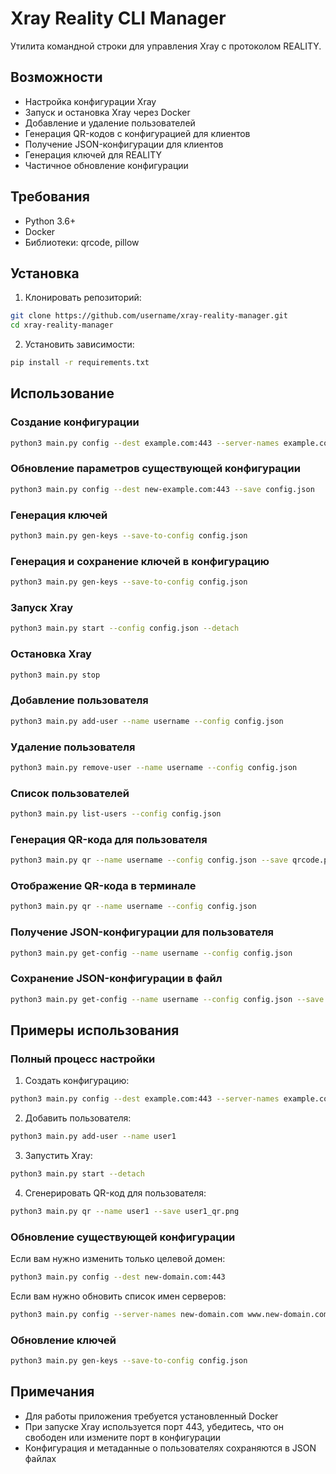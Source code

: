 # Xray Reality CLI Manager

Утилита командной строки для управления Xray с протоколом REALITY.

## Возможности

- Настройка конфигурации Xray
- Запуск и остановка Xray через Docker
- Добавление и удаление пользователей
- Генерация QR-кодов с конфигурацией для клиентов
- Получение JSON-конфигурации для клиентов
- Генерация ключей для REALITY
- Частичное обновление конфигурации

## Требования

- Python 3.6+
- Docker
- Библиотеки: qrcode, pillow

## Установка

1. Клонировать репозиторий:
```bash
git clone https://github.com/username/xray-reality-manager.git
cd xray-reality-manager
```

2. Установить зависимости:
```bash
pip install -r requirements.txt
```

## Использование

### Создание конфигурации

```bash
python3 main.py config --dest example.com:443 --server-names example.com www.example.com --port 443 --save config.json
```

### Обновление параметров существующей конфигурации

```bash
python3 main.py config --dest new-example.com:443 --save config.json
```

### Генерация ключей

```bash
python3 main.py gen-keys --save-to-config config.json
```

### Генерация и сохранение ключей в конфигурацию

```bash
python3 main.py gen-keys --save-to-config config.json
```

### Запуск Xray

```bash
python3 main.py start --config config.json --detach
```

### Остановка Xray

```bash
python3 main.py stop
```

### Добавление пользователя

```bash
python3 main.py add-user --name username --config config.json
```

### Удаление пользователя

```bash
python3 main.py remove-user --name username --config config.json
```

### Список пользователей

```bash
python3 main.py list-users --config config.json
```

### Генерация QR-кода для пользователя

```bash
python3 main.py qr --name username --config config.json --save qrcode.png
```

### Отображение QR-кода в терминале

```bash
python3 main.py qr --name username --config config.json
```

### Получение JSON-конфигурации для пользователя

```bash
python3 main.py get-config --name username --config config.json
```

### Сохранение JSON-конфигурации в файл

```bash
python3 main.py get-config --name username --config config.json --save client-config.json
```

## Примеры использования

### Полный процесс настройки

1. Создать конфигурацию:
```bash
python3 main.py config --dest example.com:443 --server-names example.com www.example.com
```

2. Добавить пользователя:
```bash
python3 main.py add-user --name user1
```

3. Запустить Xray:
```bash
python3 main.py start --detach
```

4. Сгенерировать QR-код для пользователя:
```bash
python3 main.py qr --name user1 --save user1_qr.png
```

### Обновление существующей конфигурации

Если вам нужно изменить только целевой домен:
```bash
python3 main.py config --dest new-domain.com:443
```

Если вам нужно обновить список имен серверов:
```bash
python3 main.py config --server-names new-domain.com www.new-domain.com
```

### Обновление ключей

```bash
python3 main.py gen-keys --save-to-config config.json
```

## Примечания

- Для работы приложения требуется установленный Docker
- При запуске Xray используется порт 443, убедитесь, что он свободен или измените порт в конфигурации
- Конфигурация и метаданные о пользователях сохраняются в JSON файлах
